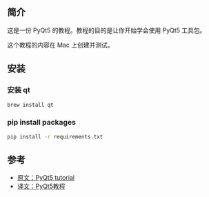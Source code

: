 ## 简介

这是一份 PyQt5 的教程。教程的目的是让你开始学会使用 PyQt5 工具包。

这个教程的内容在 Mac 上创建并测试。

## 安装

### 安装 qt

```bash
brew install qt
```

### pip install packages

```bash
pip install -r requirements.txt
```

## 参考

- [原文：PyQt5 tutorial](http://zetcode.com/gui/pyqt5/)
- [译文：PyQt5教程](https://www.cnblogs.com/archisama/p/5442071.html)
